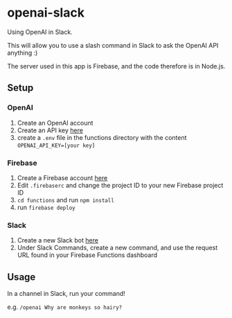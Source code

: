 # openai-slack

Using OpenAI in Slack.

This will allow you to use a slash command in Slack to ask the OpenAI API anything :)

The server used in this app is Firebase, and the code therefore is in Node.js.

## Setup

### OpenAI

1. Create an OpenAI account
2. Create an API key [here](https://platform.openai.com/account/api-keys)
3. create a `.env` file in the functions directory with the content `OPENAI_API_KEY=[your key]`

### Firebase

1. Create a Firebase account [here](https://console.firebase.google.com)
2. Edit `.firebaserc` and change the project ID to your new Firebase project ID
3. `cd functions` and run `npm install`
4. run `firebase deploy`

### Slack

1. Create a new Slack bot [here](https://api.slack.com/apps/)
2. Under Slack Commands, create a new command, and use the request URL found in your Firebase Functions dashboard

## Usage

In a channel in Slack, run your command!

e.g. `/openai Why are monkeys so hairy?`
